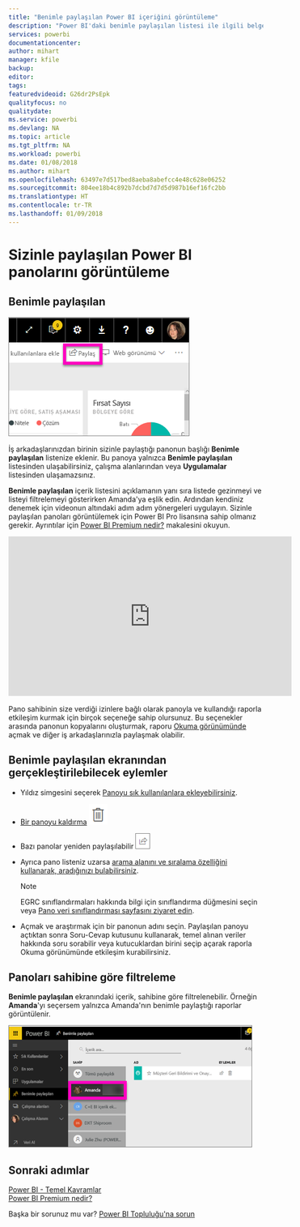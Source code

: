 ```yaml
---
title: "Benimle paylaşılan Power BI içeriğini görüntüleme"
description: "Power BI'daki benimle paylaşılan listesi ile ilgili belgeler"
services: powerbi
documentationcenter: 
author: mihart
manager: kfile
backup: 
editor: 
tags: 
featuredvideoid: G26dr2PsEpk
qualityfocus: no
qualitydate: 
ms.service: powerbi
ms.devlang: NA
ms.topic: article
ms.tgt_pltfrm: NA
ms.workload: powerbi
ms.date: 01/08/2018
ms.author: mihart
ms.openlocfilehash: 63497e7d517bed8aeba8abefcc4e48c628e06252
ms.sourcegitcommit: 804ee18b4c892b7dcbd7d7d5d987b16ef16fc2bb
ms.translationtype: HT
ms.contentlocale: tr-TR
ms.lasthandoff: 01/09/2018
---
```

# <a name="display-the-power-bi-dashboards-that-have-been-shared-with-me"></a>Sizinle paylaşılan Power BI panolarını görüntüleme
## <a name="shared-with-me"></a>Benimle paylaşılan
![](media/service-shared-with-me/power-bi-share-dash.png)

İş arkadaşlarınızdan birinin sizinle paylaştığı panonun başlığı **Benimle paylaşılan** listenize eklenir. Bu panoya yalnızca **Benimle paylaşılan** listesinden ulaşabilirsiniz, çalışma alanlarından veya **Uygulamalar** listesinden ulaşamazsınız.

**Benimle paylaşılan** içerik listesini açıklamanın yanı sıra listede gezinmeyi ve listeyi filtrelemeyi gösterirken Amanda'ya eşlik edin. Ardından kendiniz denemek için videonun altındaki adım adım yönergeleri uygulayın. Sizinle paylaşılan panoları görüntülemek için Power BI Pro lisansına sahip olmanız gerekir. Ayrıntılar için [Power BI Premium nedir?](service-premium.md) makalesini okuyun.

<iframe width="560" height="315" src="https://www.youtube.com/embed/G26dr2PsEpk" frameborder="0" allowfullscreen></iframe>

Pano sahibinin size verdiği izinlere bağlı olarak panoyla ve kullandığı raporla etkileşim kurmak için birçok seçeneğe sahip olursunuz. Bu seçenekler arasında panonun kopyalarını oluşturmak, raporu [Okuma görünümünde](service-reading-view-and-editing-view.md) açmak ve diğer iş arkadaşlarınızla paylaşmak olabilir.

## <a name="actions-available-from-the-shared-with-me-screen"></a>**Benimle paylaşılan** ekranından gerçekleştirilebilecek eylemler
* Yıldız simgesini seçerek [Panoyu sık kullanılanlara ekleyebilirsiniz](service-dashboard-favorite.md).
* [Bir panoyu kaldırma](service-delete.md)  ![](media/service-shared-with-me/power-bi-delete-icon.png)
* Bazı panolar yeniden paylaşılabilir  ![](media/service-shared-with-me/power-bi-share-icon-new.png)
* Ayrıca pano listeniz uzarsa [arama alanını ve sıralama özelliğini kullanarak, aradığınızı bulabilirsiniz](service-navigation-search-filter-sort.md).
  
  > [!NOTE]
  > EGRC sınıflandırmaları hakkında bilgi için sınıflandırma düğmesini seçin veya [Pano veri sınıflandırması sayfasını ziyaret edin](service-data-classification.md).
  > 
  > 
* Açmak ve araştırmak için bir panonun adını seçin. Paylaşılan panoyu açtıktan sonra Soru-Cevap kutusunu kullanarak, temel alınan veriler hakkında soru sorabilir veya kutucuklardan birini seçip açarak raporla Okuma görünümünde etkileşim kurabilirsiniz.

## <a name="filter-shared-dashboards-by-owner"></a>Panoları sahibine göre filtreleme
**Benimle paylaşılan** ekranındaki içerik, sahibine göre filtrelenebilir. Örneğin **Amanda**'yı seçersem yalnızca Amanda'nın benimle paylaştığı raporlar görüntülenir.

![](media/service-shared-with-me/power-bi-owner.png)

## <a name="next-steps"></a>Sonraki adımlar
[Power BI - Temel Kavramlar](service-basic-concepts.md)  
[Power BI Premium nedir?](service-premium.md)  

Başka bir sorunuz mu var? [Power BI Topluluğu'na sorun](http://community.powerbi.com/)

